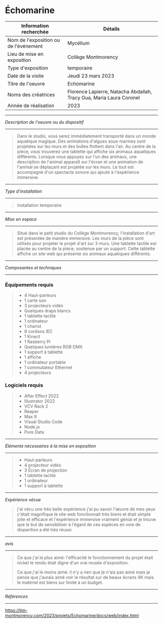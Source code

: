 
# Échomarine #

|Information recherchée | Détails |
| ------------- | ------------- |
|Nom de l'exposition ou de l'événement  | Mycélium |
| Lieu de mise en exposition |Collège Montmorency |
|Type d'exposition  | temporaire  |
| Date de la visite  | Jeudi 23 mars 2023 |
|Titre de l'oeuvre  | Echomarine |
|Noms des créatrices  | Florence Lapierre, Natacha Abdallah, Tracy Gua, Maria Laura Coronel  |
| Année de réalisation  | 2023 |
____________________________________________________________________________________________________________________________________________________
*Description de l'oeuvre ou du dispositif*
_____________________________________________________________________________________________________________________________________________________
> Dans le studio, vous serez immédiatement transporté dans un monde aquatique magique. Des animations d'algues sous-marines sont projetées sur les murs et des bulles flottent dans l'air. Au centre de la pièce, vous trouverez une tablette qui affiche six animaux aquatiques différents. Lorsque vous appuyez sur l'un des animaux, une description de l'animal apparaît sur l'écran et une animation de l'animal se déplaçant est projetée sur les murs. Le tout est accompagné d'un spectacle sonore qui ajoute à l'expérience immersive.


_____________________________________________________________________________________________________________________________________________________
*Type d'installation*
_____________________________________________________________________________________________________________________________________________________

> installation temporaire
    
_____________________________________________________________________________________________________________________________________________________    
*Mise en espace*
_____________________________________________________________________________________________________________________________________________________
> Situé dans le petit studio du Collège Montmorency, l'installation d'art est présentée de manière immersive. Les murs de la pièce sont utilisés pour projeter le projet d'art sur 3 murs. Une tablette tactile est placée au centre de la pièce, soutenue par un support. Cette tablette affiche un site web qui présente six animaux aquatiques différents.
_______________________________________________________________________________________________________________________________________________
*Composantes et techniques*
_____________________________________________________________________________________________________________________________________________________
 ### Équipements requis ###

> - 4 Haut-parleurs
> - 1 carte son
> - 3 projecteurs vidéo
> - Quelques draps blancs 
> - 1 tablette tactile
> - 1 ordinateur
> - 1 chariot
> - 8 cordons IEC
> - 1 Kinect
> - 1 Rasberry Pi
> - Quelques lumières RGB DMX
> - 1 support à tablette
> - 1 affiche
> - 1 ordinateur portable
> - 1 commutateur Ethernet
> - 4 projecteurs


 ### Logiciels requis ###
> - After Effect 2022
> - Illustrator 2022
> - VCV Rack 2
> - Reaper
> - Max 8
> - Visual Studio Code
> - Node.js
> - Pure Data

_____________________________________________________________________________________________________________________________________________________
*Éléments nécessaires à la mise en exposition*
_____________________________________________________________________________________________________________________________________________________
> -  Haut-parleurs
> - 4 projecteur vidéo
> - 3 Écran de projection
> - 1 tablette tactile
> - 1 ordinateur
> - 1 support à tablette
_____________________________________________________________________________________________________________________________________________________
*Expérience vécue*
> j'ai vécu une très belle expérience j'ai pu savoir l'œuvre de mes yeux c'était magnifique le site web fonctionnait très biens et était simple jolie et efficace et l'expérience immersive vraiment génial et je trouve que le but de sensibiliser à l'égard de ces espèces en voie de disparition a été très réussi.
_____________________________________________________________________________________________________________________________________________________ 
*avis*
_____________________________________________________________________________________________________________________________________________________
> Ce que j'ai le plus aimé: l'efficacité le fonctionnement du projet était nickel le rendu était digne d'un vrai musée d'exposition.
> 
> Ce que j'ai le moins aimé: il n'y a rien que je n'ais pas aimé mais je pense que j'aurais aimé voir le résultat sur de beaux écrans 4K mais le matériel est biens sur limité à un budget.

_____________________________________________________________________________________________________________________________________________________
*Références*
_____________________________________________________________________________________________________________________________________________________
https://tim-montmorency.com/2023/projets/Echomarine/docs/web/index.html
